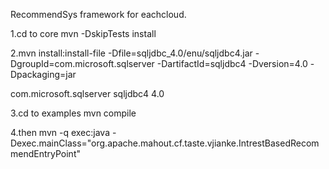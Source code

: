 RecommendSys framework for eachcloud.

1.cd to core
mvn -DskipTests install

2.mvn install:install-file -Dfile=sqljdbc_4.0/enu/sqljdbc4.jar -DgroupId=com.microsoft.sqlserver -DartifactId=sqljdbc4 -Dversion=4.0 -Dpackaging=jar

<dependency>
  <groupId>com.microsoft.sqlserver</groupId>
  <artifactId>sqljdbc4</artifactId>
  <version>4.0</version>
</dependency>


3.cd to examples
mvn compile

4.then
mvn -q exec:java -Dexec.mainClass="org.apache.mahout.cf.taste.vjianke.IntrestBasedRecommendEntryPoint"
